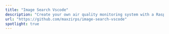 ```yaml
---
title: "Image Search Vscode"
description: "Create your own air quality monitoring system with a Raspberry Pi Zero and learn to track harmful pollutants like PM2.5, CO2, and VOCs for a healthier environment."
url: "https://github.com/maxzirps/image-search-vscode"
spotlight: true
---
```

